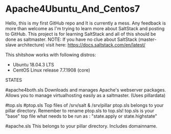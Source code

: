 # Apache4Ubuntu_And_Centos7
Hello, this is my first GitHub repo and It is currently a mess.
Any feedback is more than welcome as I'm trying to learn more about SaltStack and posting to GitHub.
This project is for learning SaltStack and all of this should be done as saltmaster.
NOTE: If you have no clue about SaltStack (master-slave architecture) visit here: https://docs.saltstack.com/en/latest/

This shitshow works with following distros:
* Ubuntu 18.04.3 LTS
* CentOS Linux release 7.7.1908 (core)

STATES

#apache4both.sls
Downloads and manages Apache's webserver packages.
Allows you to manage virtualhosting easily as a saltmaster. (Uses pillardata)

#top.sls
#ptop.sls
Top files of /srv/salt & /srv/pillar
ptop.sls belongs to your pillar directory. Remember to rename ptop.sls to top.sls!
top.sls is your "base" top file what needs to be run as : "state.apply or state.highstate"

#apache.sls
This belongs to your pillar directory.
Includes domainname.

